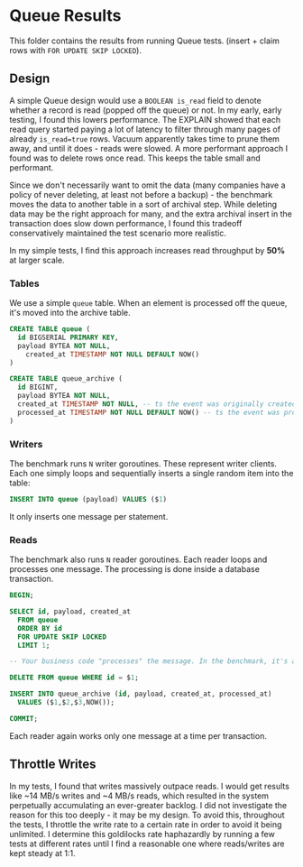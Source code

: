 # Queue Results

This folder contains the results from running Queue tests. (insert + claim rows with `FOR UPDATE SKIP LOCKED`).

## Design

A simple Queue design would use a `BOOLEAN is_read` field to denote whether a record is read (popped off the queue) or not.
In my early, early testing, I found this lowers performance. The EXPLAIN showed that each read query started paying a lot of latency to filter through many pages of already `is_read=true` rows.
Vacuum apparently takes time to prune them away, and until it does - reads were slowed. A more performant approach I found was to delete rows once read.  This keeps the table small and performant.

Since we don't necessarily want to omit the data (many companies have a policy of never deleting, at least not before a backup) - the benchmark moves the data to another table in a sort of archival step.
While deleting data may be the right approach for many, and the extra archival insert in the transaction does slow down performance, I found this tradeoff conservatively maintained the test scenario more realistic.

In my simple tests, I find this approach increases read throughput by **50%** at larger scale.

### Tables

We use a simple `queue` table. When an element is processed off the queue, it's moved into the archive table.

```sql
CREATE TABLE queue (
  id BIGSERIAL PRIMARY KEY,
  payload BYTEA NOT NULL,
	created_at TIMESTAMP NOT NULL DEFAULT NOW()
)

CREATE TABLE queue_archive (
  id BIGINT,
  payload BYTEA NOT NULL,
  created_at TIMESTAMP NOT NULL, -- ts the event was originally created at
  processed_at TIMESTAMP NOT NULL DEFAULT NOW() -- ts the event was processed at
)
```

### Writers

The benchmark runs `N` writer goroutines. These represent writer clients.
Each one simply loops and sequentially inserts a single random item into the table:

```sql
INSERT INTO queue (payload) VALUES ($1)
```

It only inserts one message per statement.

### Reads

The benchmark also runs `N` reader goroutines. Each reader loops and processes one message.
The processing is done inside a database transaction.

```sql
BEGIN;

SELECT id, payload, created_at
  FROM queue
  ORDER BY id
  FOR UPDATE SKIP LOCKED
  LIMIT 1;

-- Your business code "processes" the message. In the benchmark, it's a no-op.

DELETE FROM queue WHERE id = $1;

INSERT INTO queue_archive (id, payload, created_at, processed_at)
  VALUES ($1,$2,$3,NOW());

COMMIT;
```
Each reader again works only one message at a time per transaction.


## Throttle Writes

In my tests, I found that writes massively outpace reads. I would get results like ~14 MB/s writes and ~4 MB/s reads, which resulted in the system perpetually accumulating an ever-greater backlog.  I did not investigate the reason for this too deeply - it may be my design.
To avoid this, throughout the tests, I throttle the write rate to a certain rate in order to avoid it being unlimited.
I determine this goldilocks rate haphazardly by running a few tests at different rates until I find a reasonable one where reads/writes are kept steady at 1:1.
